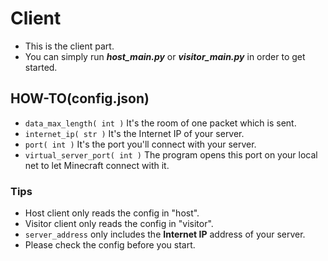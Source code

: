 # Client

* This is the client part.
* You can simply run **_host_main.py_** or **_visitor_main.py_** in order to get started.

## HOW-TO(config.json)

* `data_max_length( int )` It's the room of one packet which is sent.
* `internet_ip( str )` It's the Internet IP of your server.
* `port( int )` It's the port you'll connect with your server.
* `virtual_server_port( int )` The program opens this port on your local net to let Minecraft connect with it.

### Tips

* Host client only reads the config in "host".
* Visitor client only reads the config in "visitor".
* `server_address` only includes the **Internet IP** address of your server.
* Please check the config before you start.
